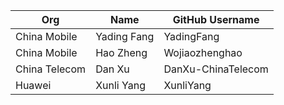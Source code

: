 | Org           | Name        | GitHub Username    |
| ------------- | ----------- | ------------------ |
| China Mobile  | Yading Fang | YadingFang         |
| China Mobile  | Hao Zheng   | Wojiaozhenghao     |
| China Telecom | Dan Xu      | DanXu-ChinaTelecom |
| Huawei        | Xunli Yang  | XunliYang          |
